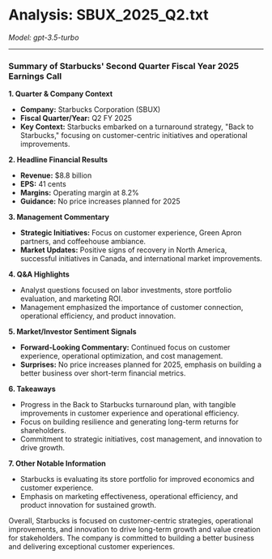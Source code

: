 # Analysis: SBUX_2025_Q2.txt

*Model: gpt-3.5-turbo*

---

### Summary of Starbucks' Second Quarter Fiscal Year 2025 Earnings Call

**1. Quarter & Company Context**
- **Company:** Starbucks Corporation (SBUX)
- **Fiscal Quarter/Year:** Q2 FY 2025
- **Key Context:** Starbucks embarked on a turnaround strategy, "Back to Starbucks," focusing on customer-centric initiatives and operational improvements.

**2. Headline Financial Results**
- **Revenue:** $8.8 billion
- **EPS:** 41 cents
- **Margins:** Operating margin at 8.2%
- **Guidance:** No price increases planned for 2025

**3. Management Commentary**
- **Strategic Initiatives:** Focus on customer experience, Green Apron partners, and coffeehouse ambiance.
- **Market Updates:** Positive signs of recovery in North America, successful initiatives in Canada, and international market improvements.

**4. Q&A Highlights**
- Analyst questions focused on labor investments, store portfolio evaluation, and marketing ROI.
- Management emphasized the importance of customer connection, operational efficiency, and product innovation.

**5. Market/Investor Sentiment Signals**
- **Forward-Looking Commentary:** Continued focus on customer experience, operational optimization, and cost management.
- **Surprises:** No price increases planned for 2025, emphasis on building a better business over short-term financial metrics.

**6. Takeaways**
- Progress in the Back to Starbucks turnaround plan, with tangible improvements in customer experience and operational efficiency.
- Focus on building resilience and generating long-term returns for shareholders.
- Commitment to strategic initiatives, cost management, and innovation to drive growth.

**7. Other Notable Information**
- Starbucks is evaluating its store portfolio for improved economics and customer experience.
- Emphasis on marketing effectiveness, operational efficiency, and product innovation for sustained growth.

Overall, Starbucks is focused on customer-centric strategies, operational improvements, and innovation to drive long-term growth and value creation for stakeholders. The company is committed to building a better business and delivering exceptional customer experiences.